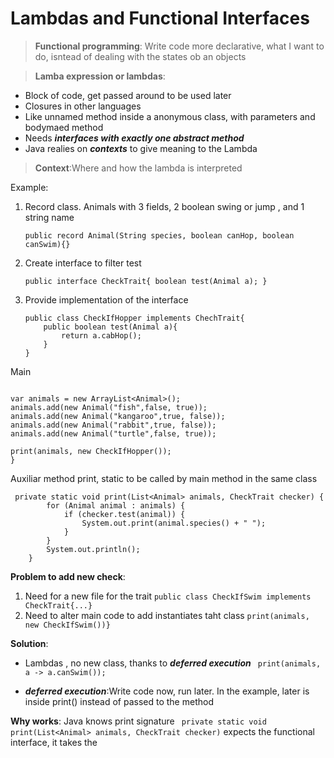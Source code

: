 # Lambdas and Functional Interfaces


> __Functional programming__: Write code more declarative, what I want to do, isntead of dealing with the states ob an objects


> __Lamba expression or lambdas__: 
- Block of code, get passed around to be used later
- Closures in other languages
- Like unnamed method inside a anonymous class,  with parameters and bodymaed method
- Needs ___interfaces with exactly one abstract method___
- Java realies on ___contexts___ to give meaning to the Lambda

> __Context__:Where and how the lambda is interpreted

Example:

1. Record class. Animals with 3 fields, 2 boolean swing or jump , and 1 string name

    `public record Animal(String species, boolean canHop, boolean canSwim){}
    `

2. Create interface to filter test

    `
    public interface CheckTrait{
        boolean test(Animal a);
    }
    `

3. Provide implementation  of the interface 

    ```
    public class CheckIfHopper implements ChechTrait{
        public boolean test(Animal a){
            return a.cabHop();
        }
    }
    ```

Main

```  

var animals = new ArrayList<Animal>();
animals.add(new Animal("fish",false, true));
animals.add(new Animal("kangaroo",true, false));
animals.add(new Animal("rabbit",true, false));
animals.add(new Animal("turtle",false, true));
    
print(animals, new CheckIfHopper());
}
```

Auxiliar method print, static to be called by main method in the same class


```
 private static void print(List<Animal> animals, CheckTrait checker) {
        for (Animal animal : animals) {
            if (checker.test(animal)) {
                System.out.print(animal.species() + " ");
            }
        }
        System.out.println();
    }
```

__Problem to add new check__: 
1.  Need for a new file for the trait
`public class CheckIfSwim implements CheckTrait{...}`
2. Need to alter main code to add instantiates taht class
`print(animals, new CheckIfSwim())}`

__Solution__:
- Lambdas , no new class, thanks to  ___deferred execution___
` print(animals, a -> a.canSwim());`

- ___deferred execution___:Write code now, run later. In the example, later is inside print() instead of passed to the method

__Why works__: Java knows print signature  ` private static void print(List<Animal> animals, CheckTrait checker)` expects the functional interface, it takes the 

